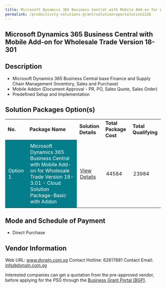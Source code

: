 ```yaml
---
title: Microsoft Dynamics 365 Business Central with Mobile Add-on for Wholesale Trade Version 18-3.01
permalink: /productivity-solutions-grant/solutionrepo/solution2226
---
```


## Microsoft Dynamics 365 Business Central with Mobile Add-on for Wholesale Trade Version 18-301

## Description

- Microsoft Dynamics 365 Business Central base Finance and Supply Chain Management (Inventory, Sales and Purchase)
- Mobile Addon (Document Approval - PR, PO, Sales Quote, Sales Order)
- Predefined Setup and Implementation

## Solution Packages Option(s)

<table>
<tr>
<td><b>No.</b></td>
<td><b>Package Name</b></td>
<td><b>Solution Details</b></td>
<td><b>Total Package Cost</b></td>
<td><b>Total Qualifying</b></td>
</tr>
<tr>
<td style='padding: 10px; background-color: #037E8A; color: #FFFFFF;'>Option 1</td>
<td style='padding: 10px; background-color: #037E8A; color: #FFFFFF;'>Microsoft Dynamics 365 Business Central with Mobile Add-on for Wholesale Trade Version 18-3.01 - Cloud Solution Package-Basic with Addon</td>
<td style='padding: 10px;'><a href='https://www.gobusiness.gov.sg/images/psg/DynamicSolutions20200274_Desensitised_Annex_3_Part_2.pdf' target='_blank'>View Details</a></td>
<td style='padding: 10px;'>44584</td>
<td style='padding: 10px;'>23984</td>
</tr>
</table>

## Mode and Schedule of Payment

 - Direct Purchase

## Vendor Information

 Web URL: www.dynsln.com.sg 
Contact Hotline: 62617881 
Contact Email: info@dynsln.com.sg 


Interested companies can get a quotation from the pre-approved vendor, before applying for the PSG through the <a href='https://www.businessgrants.gov.sg/'>Business Grant Portal (BGP)</a>.

<script src="/jquery/resize-tables.js"></script>
